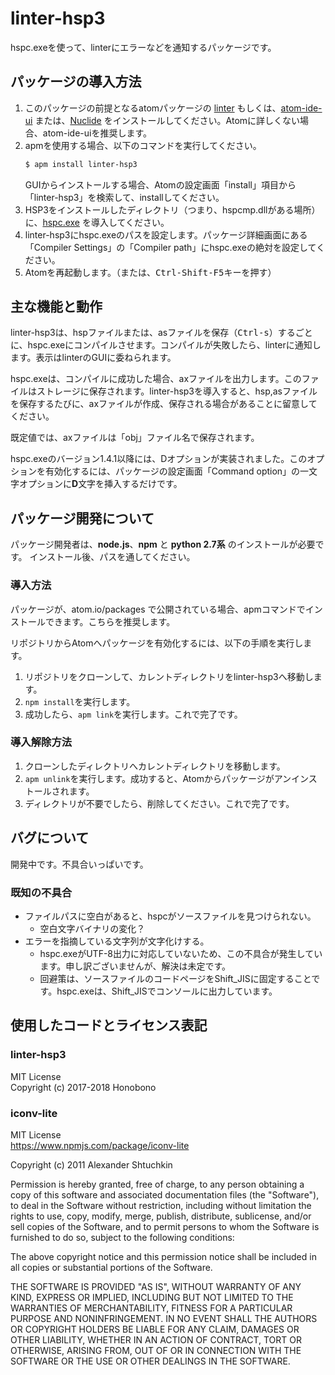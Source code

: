 # linter-hsp3
hspc.exeを使って、linterにエラーなどを通知するパッケージです。

## パッケージの導入方法
1. このパッケージの前提となるatomパッケージの [linter](https://atom.io/packages/linter) もしくは、[atom-ide-ui](https://ide.atom.io/) または、[Nuclide](https://nuclide.io/) をインストールしてください。Atomに詳しくない場合、atom-ide-uiを推奨します。
2. apmを使用する場合、以下のコマンドを実行してください。  
   ```bash
   $ apm install linter-hsp3
   ```
   GUIからインストールする場合、Atomの設定画面「install」項目から「linter-hsp3」を検索して、installしてください。
3. HSP3をインストールしたディレクトリ（つまり、hspcmp.dllがある場所）に、[hspc.exe](http://dev.onionsoft.net/seed/info.ax?id=1392)  を導入してください。
4. linter-hsp3にhspc.exeのパスを設定します。パッケージ詳細画面にある「Compiler Settings」の「Compiler path」にhspc.exeの絶対を設定してください。
5. Atomを再起動します。（または、<kbd>Ctrl-Shift-F5</kbd>キーを押す）

## 主な機能と動作
linter-hsp3は、hspファイルまたは、asファイルを保存（<kbd>Ctrl-s</kbd>）するごとに、hspc.exeにコンパイルさせます。コンパイルが失敗したら、linterに通知します。表示はlinterのGUIに委ねられます。

hspc.exeは、コンパイルに成功した場合、axファイルを出力します。このファイルはストレージに保存されます。linter-hsp3を導入すると、hsp,asファイルを保存するたびに、axファイルが作成、保存される場合があることに留意してください。

既定値では、axファイルは「obj」ファイル名で保存されます。

hspc.exeのバージョン1.4.1以降には、Dオプションが実装されました。このオプションを有効化するには、パッケージの設定画面「Command option」の一文字オプションに**D**文字を挿入するだけです。

## パッケージ開発について
パッケージ開発者は、**node.js**、**npm** と **python 2.7系** のインストールが必要です。
インストール後、パスを通してください。

### 導入方法
パッケージが、atom.io/packages で公開されている場合、apmコマンドでインストールできます。こちらを推奨します。

リポジトリからAtomへパッケージを有効化するには、以下の手順を実行します。

1. リポジトリをクローンして、カレントディレクトリをlinter-hsp3へ移動します。
2. `npm install`を実行します。
3. 成功したら、`apm link`を実行します。これで完了です。

### 導入解除方法
1. クローンしたディレクトリへカレントディレクトリを移動します。
2. `apm unlink`を実行します。成功すると、Atomからパッケージがアンインストールされます。
3. ディレクトリが不要でしたら、削除してください。これで完了です。

## バグについて
開発中です。不具合いっぱいです。

### 既知の不具合
* ファイルパスに空白があると、hspcがソースファイルを見つけられない。
  * 空白文字バイナリの変化？
* エラーを指摘している文字列が文字化けする。
  * hspc.exeがUTF-8出力に対応していないため、この不具合が発生しています。申し訳ございませんが、解決は未定です。
  * 回避策は、ソースファイルのコードページをShift_JISに固定することです。hspc.exeは、Shift_JISでコンソールに出力しています。

## 使用したコードとライセンス表記

### linter-hsp3
MIT License  
Copyright (c) 2017-2018 Honobono

### iconv-lite
MIT License  
<https://www.npmjs.com/package/iconv-lite>

Copyright (c) 2011 Alexander Shtuchkin

Permission is hereby granted, free of charge, to any person obtaining
a copy of this software and associated documentation files (the
"Software"), to deal in the Software without restriction, including
without limitation the rights to use, copy, modify, merge, publish,
distribute, sublicense, and/or sell copies of the Software, and to
permit persons to whom the Software is furnished to do so, subject to
the following conditions:

The above copyright notice and this permission notice shall be
included in all copies or substantial portions of the Software.

THE SOFTWARE IS PROVIDED "AS IS", WITHOUT WARRANTY OF ANY KIND,
EXPRESS OR IMPLIED, INCLUDING BUT NOT LIMITED TO THE WARRANTIES OF
MERCHANTABILITY, FITNESS FOR A PARTICULAR PURPOSE AND
NONINFRINGEMENT. IN NO EVENT SHALL THE AUTHORS OR COPYRIGHT HOLDERS BE
LIABLE FOR ANY CLAIM, DAMAGES OR OTHER LIABILITY, WHETHER IN AN ACTION
OF CONTRACT, TORT OR OTHERWISE, ARISING FROM, OUT OF OR IN CONNECTION
WITH THE SOFTWARE OR THE USE OR OTHER DEALINGS IN THE SOFTWARE.

